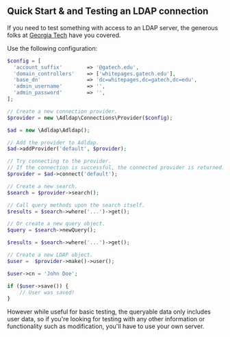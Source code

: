 ## Quick Start & and Testing an LDAP connection

If you need to test something with access to an LDAP server, the generous folks at [Georgia Tech](http://drupal.gatech.edu/handbook/public-ldap-server) have you covered.

Use the following configuration:

```php
$config = [
  'account_suffix'        => '@gatech.edu',
  'domain_controllers'    => ['whitepages.gatech.edu'],
  'base_dn'               => 'dc=whitepages,dc=gatech,dc=edu',
  'admin_username'        => '',
  'admin_password'        => '',
];

// Create a new connection provider.
$provider = new \Adldap\Connections\Provider($config);

$ad = new \Adldap\Adldap();

// Add the provider to Adldap.
$ad->addProvider('default', $provider);

// Try connecting to the provider.
// If the connection is successful, the connected provider is returned.
$provider = $ad->connect('default');

// Create a new search.
$search = $provider->search();

// Call query methods upon the search itself.
$results = $search->where('...')->get();

// Or create a new query object.
$query = $search->newQuery();

$results = $search->where('...')->get();

// Create a new LDAP object.
$user =  $provider->make()->user();

$user->cn = 'John Doe';

if ($user->save()) {
    // User was saved!
}
```

However while useful for basic testing, the queryable data only includes user data, so if you're looking for testing with any other information
or functionality such as modification, you'll have to use your own server.
